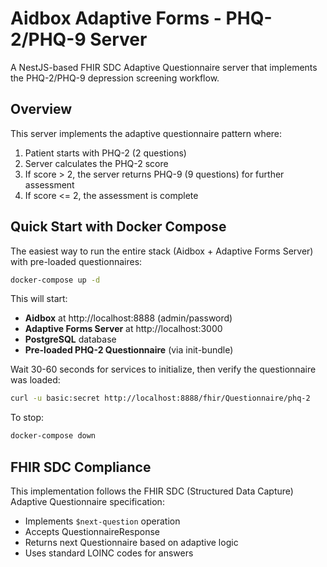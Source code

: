 # Aidbox Adaptive Forms - PHQ-2/PHQ-9 Server

A NestJS-based FHIR SDC Adaptive Questionnaire server that implements the PHQ-2/PHQ-9 depression screening workflow.

## Overview

This server implements the adaptive questionnaire pattern where:
1. Patient starts with PHQ-2 (2 questions)
2. Server calculates the PHQ-2 score
3. If score > 2, the server returns PHQ-9 (9 questions) for further assessment
4. If score <= 2, the assessment is complete

## Quick Start with Docker Compose

The easiest way to run the entire stack (Aidbox + Adaptive Forms Server) with pre-loaded questionnaires:

```bash
docker-compose up -d
```

This will start:
- **Aidbox** at http://localhost:8888 (admin/password)
- **Adaptive Forms Server** at http://localhost:3000
- **PostgreSQL** database
- **Pre-loaded PHQ-2 Questionnaire** (via init-bundle)

Wait 30-60 seconds for services to initialize, then verify the questionnaire was loaded:

```bash
curl -u basic:secret http://localhost:8888/fhir/Questionnaire/phq-2
```

To stop:
```bash
docker-compose down
```

## FHIR SDC Compliance

This implementation follows the FHIR SDC (Structured Data Capture) Adaptive Questionnaire specification:
- Implements `$next-question` operation
- Accepts QuestionnaireResponse
- Returns next Questionnaire based on adaptive logic
- Uses standard LOINC codes for answers
